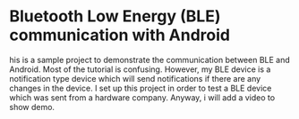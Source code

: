 # Bluetooth Low Energy (BLE) communication with Android 

his is a sample project to demonstrate the communication between BLE and Android. Most of the tutorial is confusing. However, my BLE device is a notification type device which will send notifications if there are any changes in the device. I set up this project in order to test a BLE device which was sent from a hardware company. Anyway, i will add a video to show demo.
